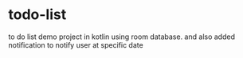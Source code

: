 # todo-list
to do list demo project in kotlin using room database. and also added notification to notify user at specific date
